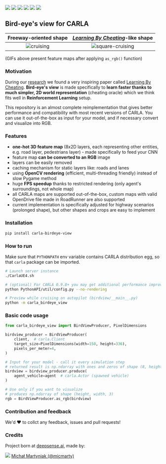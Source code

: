 ![](https://img.shields.io/badge/contributions%20welcome-forking&gt;copying-orange.svg?style=popout-square)
![](https://img.shields.io/badge/release-v1.0-brightgreen.svg?style=popout-square)
![](https://img.shields.io/badge/pypi-v1.0-brightgreen.svg?style=popout-square)
![](https://img.shields.io/badge/CARLA-0.9.6+-blue.svg?style=popout-square)
![](https://img.shields.io/badge/python-3.6%20|%203.7%20|3.8-blue.svg?style=popout-square)
![](https://img.shields.io/badge/license-MIT-blue.svg?style=popout-square)

## Bird-eye's view for CARLA


Freeway-oriented shape | *[Learning By Cheating](https://arxiv.org/abs/1912.12294)*-like shape
:-------------------------:|:-------------------------:
![cruising](https://user-images.githubusercontent.com/64484917/80508193-04edde00-8978-11ea-956d-721e50a6a3c9.gif) | ![square-cruising](https://user-images.githubusercontent.com/64484917/80508095-e4258880-8977-11ea-8601-0e88942711ff.gif)

(GIFs above present feature maps after applying `as_rgb()` function)

### Motivation

During our [research](https://arxiv.org/abs/1911.12905) we found a very inspiring paper called [Learning By Cheating]( https://arxiv.org/abs/1912.12294). **Bird-eye's view** is made specifically to **learn faster thanks to much simpler, 2D world representation** (cheating oracle) which we think fits well in **Reinforcement Learning** setup.

This repository is an almost complete reimplementation that gives better performance and compatibility with most recent versions of CARLA. You can use it out-of-the-box as input for your model, and if necessary convert and visualize into RGB.


### Features
- **one-hot 3D feature map** (8x2D layers, each representing other entities, e.g. road layer, pedestrians layer) - made specifically to feed your CNN
- feature map **can be converted to an RGB** image
- layers can be easily removed
- caching mechanism for static layers like: roads and lanes
- using **OpenCV rendering** (efficient, multi-threading friendly) instead of slow Pygame method
- huge **FPS speedup** thanks to restricted rendering (only agent's surroundings, not whole map)
- all CARLA maps are supported out-of-the-box, custom maps with valid OpenDrive file made in RoadRunner are also supported
- current implementation is specifically  adjusted for highway scenarios (prolonged shape), but other shapes and crops are easy to implement 

### Installation
```bash
pip install carla-birdeye-view
```

### How to run
Make sure that `PYTHONPATH` env variable contains CARLA distribution egg, so that `carla` package can be imported.
```bash
# Launch server instance
./CarlaUE4.sh

# (optional) For CARLA 0.9.8+ you may get additional performance improvement with this
python PythonAPI/util/config.py --no-rendering

# Preview while cruising on autopilot (birdview/__main__.py)
python -m carla_birdeye_view
```

### Basic code usage

```python
from carla_birdeye_view import BirdViewProducer, PixelDimensions

birdview_producer = BirdViewProducer(
    client,  # carla.Client
    target_size=PixelDimensions(width=150, height=336),
    pixels_per_meter=4,
)

# Input for your model - call it every simulation step
# returned result is np.ndarray with ones and zeros of shape (8, height, width)
birdview = birdview_producer.produce(
    agent_vehicle=agent  # carla.Actor (spawned vehicle)
)

# Use only if you want to visualize
# produces np.ndarray of shape (height, width, 3)
rgb = BirdViewProducer.as_rgb(birdview)
```

### Contribution and feedback
We'd :heart: to collct any feedback, issues and pull requests!

### Credits

Project born at [deepsense.ai](deepsense.ai), made by:

![](https://avatars2.githubusercontent.com/u/12485656?s=22&v=4) [Michał Martyniak (@micmarty)](https://micmarty.github.io)


